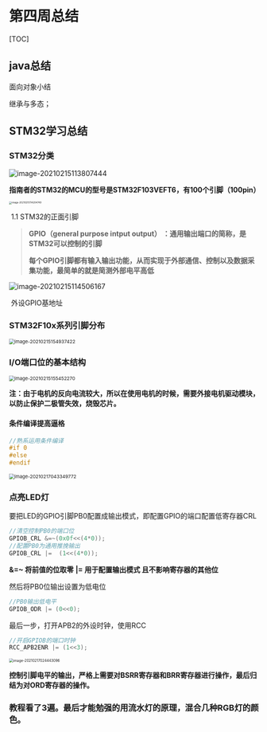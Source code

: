# 第四周总结

[TOC]



## java总结

面向对象小结

继承与多态；

## STM32学习总结

### STM32分类

![image-20210215113807444](https://gitee.com/Veerax/typora_photo/raw/master/img/20210215113807.png)

**指南者的STM32的MCU的型号是STM32F103VEFT6，有100个引脚（100pin）**



<img src="https://gitee.com/Veerax/typora_photo/raw/master/img/20210215114204.png" alt="image-20210215114204749" style="zoom:33%;" />

​																										1.1 STM32的正面引脚

> **GPIO（general purpose intput output） ：通用输出端口的简称，是STM32可以控制的引脚**
>
> **每个GPIO引脚都有输入输出功能，从而实现于外部通信、控制以及数据采集功能，最简单的就是简测外部电平高低**

![image-20210215114506167](https://gitee.com/Veerax/typora_photo/raw/master/img/20210215114506.png)

​																						外设GPIO基地址

### 												STM32F10x系列引脚分布

<img src="https://gitee.com/Veerax/typora_photo/raw/master/img/20210215154944.png" alt="image-20210215154937422" style="zoom: 67%;" />

### I/O端口位的基本结构

<img src="https://gitee.com/Veerax/typora_photo/raw/master/img/20210215155452.png" alt="image-20210215155452270" style="zoom:67%;" />

**注：由于电机的反向电流较大，所以在使用电机的时候，需要外接电机驱动模块，以防止保护二极管失效，烧毁芯片。**

#### 条件编译提高逼格

```c
//熟系运用条件编译
#if 0
#else
#endif
```

<img src="https://gitee.com/Veerax/typora_photo/raw/master/img/20210217043349.png" alt="image-20210217043349772" style="zoom:67%;" />

### 点亮LED灯

要把LED的GPIO引脚PB0配置成输出模式，即配置GPIO的端口配置低寄存器CRL

```c
//清空控制PB0的端口位
GPIOB_CRL &=~(0x0f<<(4*0));
//配置PB0为通用推挽输出
GPIOB_CRL |=  (1<<(4*0));

```

**&=~ 将前值的位取零**     **|= 用于配置输出模式 且不影响寄存器的其他位**

然后将PB0位输出设置为低电位

```c
//PB0输出低电平
GPIOB_ODR |= (0<<0);
```

最后一步，打开APB2的外设时钟，使用RCC

```c
//开启GPIOB的端口时钟
RCC_APB2ENR |= (1<<3);
```

<img src="C:/Users/liuxuan/AppData/Roaming/Typora/typora-user-images/image-20210217024443096.png" alt="image-20210217024443096" style="zoom:50%;" />

**控制引脚电平的输出，严格上需要对BSRR寄存器和BRR寄存器进行操作，最后归结为对ORD寄存器的操作。**

### 教程看了3遍。最后才能勉强的用流水灯的原理，混合几种RGB灯的颜色。